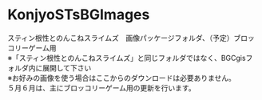 # KonjyoSTsBGImages
スティン根性とのんこねスライムズ　画像パッケージフォルダ、（予定）ブロッコリーゲーム用
<BR>※「スティン根性とのんこねスライムズ」と同じフォルダではなく、BGCgisフォルダ内に展開して下さい
<BR>※お好みの画像を使う場合はここからのダウンロードは必要ありません。
<BR>５月６月は、主にブロッコリーゲーム用の更新を行います。
